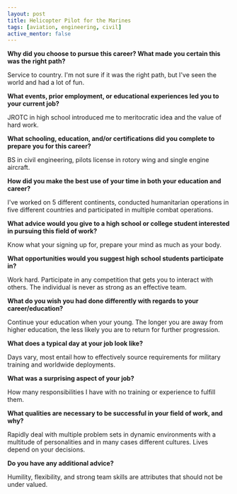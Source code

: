 ```yaml
---
layout: post
title: Helicopter Pilot for the Marines
tags: [aviation, engineering, civil]
active_mentor: false
---
```


**Why did you choose to pursue this career?  What made you certain this was the right path?**

Service to country.  I'm not sure if it was the right path, but I've seen the world and had a lot of fun.

**What events, prior employment, or educational experiences led you to your current job?**

JROTC in high school introduced me to meritocratic idea and the value of hard work.

**What schooling, education, and/or certifications did you complete to prepare you for this career?**

BS in civil engineering, pilots license in rotory wing and single engine aircraft.

**How did you make the best use of your time in both your education and career?**

I've worked on 5 different continents, conducted humanitarian operations in five different countries and participated in multiple combat operations.   

**What advice would you give to a high school or college student interested in pursuing this field of work?**

Know what your signing up for, prepare your mind as much as your body.

**What opportunities would you suggest high school students participate in?**

Work hard.  Participate in any competition that gets you to interact with others.  The individual is never as strong as an effective team.

**What do you wish you had done differently with regards to your career/education?**

Continue your education when your young.  The longer you are away from higher education, the less likely you are to return for further progression.

**What does a typical day at your job look like?**

Days vary, most entail how to effectively source requirements for military training and worldwide deployments.

**What was a surprising aspect of your job?**

How many responsibilities I have with no training or experience to fulfill them.

**What qualities are necessary to be successful in your field of work, and why?**

Rapidly deal with multiple problem sets in dynamic environments with a multitude of personalities and in many cases different cultures.  Lives depend on your decisions.

**Do you have any additional advice?**

Humility, flexibility, and strong team skills are attributes that should not be under valued.
